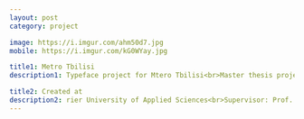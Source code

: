 ```yaml
---
layout: post
category: project

image: https://i.imgur.com/ahm50d7.jpg
mobile: https://i.imgur.com/kG0WYay.jpg

title1: Metro Tbilisi
description1: Typeface project for Mtero Tbilisi<br>Master thesis project https://goo.gl/SfBEw3

title2: Created at
description2: rier University of Applied Sciences<br>Supervisor: Prof. Andreas Hogan
---
```

